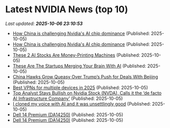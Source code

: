# Latest NVIDIA News (top 10)
_Last updated: **2025-10-06 23:10:53**_

- [How China is challenging Nvidia's AI chip dominance](https://www.bbc.com/news/articles/cgmz2vm3yv8o?xtor=AL-72-%5Bpartner%5D-%5Byahoo.north.america%5D-%5Bheadline%5D-%5Bnews%5D-%5Bbizdev%5D-%5Bisapi%5D) (Published: 2025-10-05)
- [How China is challenging Nvidia's AI chip dominance](https://www.bbc.com/news/articles/cgmz2vm3yv8o) (Published: 2025-10-05)
- [These 2 AI Stocks Are Money-Printing Machines](https://biztoc.com/x/7840b48a5bdcc6e4) (Published: 2025-10-05)
- [These Are The Startups Merging Your Brain With AI](https://www.forbes.com/sites/robtoews/2025/10/05/these-are-the-startups-merging-your-brain-with-ai/) (Published: 2025-10-05)
- [China Hawks Grow Queasy Over Trump’s Push for Deals With Beijing](https://financialpost.com/pmn/business-pmn/china-hawks-grow-queasy-over-trumps-push-for-deals-with-beijing) (Published: 2025-10-05)
- [Best VPNs for multiple devices in 2025](https://www.androidpolice.com/best-vpn-for-multiple-devices/) (Published: 2025-10-05)
- [Top Analyst Stays Bullish on Nvidia Stock (NVDA), Calls it the ‘de facto AI Infrastructure Company’](https://biztoc.com/x/24a20d62353c8087) (Published: 2025-10-05)
- [I cloned my voice with AI and it was unsettlingly good](https://www.makeuseof.com/ai-voice-clone-chatterbox/) (Published: 2025-10-05)
- [Dell 14 Premium (DA14250)](https://uk.pcmag.com/laptops/160451/dell-14-premium-da14250) (Published: 2025-10-05)
- [Dell 14 Premium (DA14250)](https://me.pcmag.com/en/laptops/32645/dell-14-premium-da14250) (Published: 2025-10-05)
